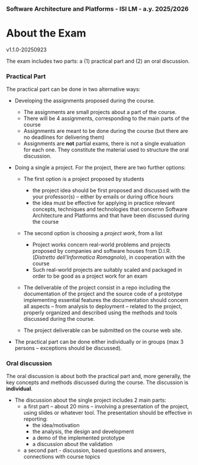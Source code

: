 ### Software Architecture and Platforms - ISI LM - a.y. 2025/2026

# About the Exam
	
v1.1.0-20250923

The exam includes two parts: a (1) practical part and (2) an oral discussion. 

### Practical Part

The practical part can be done in two alternative ways:

- Developing the assignments proposed during the course. 
  - The assignments are small projects about a part of the course. 
  - There will be 4 assignments, corresponding to the main parts of the course
  - Assignments are meant to be done during the course (but there are no deadlines for delivering them) 
  - Assignments are **not** partial exams, there is not a single evaluation for each one. They constitute the material used to structure the oral discussion.

- Doing a single a project. For the project, there are two further options:
  - The first option is a project proposed by students
    - the project idea should be first proposed and discussed with the your professor(s) – either by emails or during office hours
    - the idea must be effective for applying in practice relevant concepts, techniques and technologies that concernn Software Architecture and Platforms and that have been discussed during the course 
  - The second option is choosing a *project work*, from a list
    - Project works concern real-world problems and projects proposed by companies and software houses from D.I.R. (*Distretto dell'Informatica Romagnolo*), in cooperation with the course 
    - Such real-world projects are suitably scaled and packaged in order to be good as a project work for an exam
  - The deliverable of the project consist in a repo including the documentation of the project and the source code of a prototype implementing essential features the documentation should concern all aspects – from analysis to deployment – related to the project, properly organized and described using the methods and tools discussed during the course.

  - The project deliverable can be submitted on the course web site.

- The practical part can be done either individually or in groups (max 3 persons – exceptions should be discussed).

### Oral discussion

The oral discussion is about both the practical part and, more generally, the key concepts and methods discussed during the course. The discussion is **individual**.

- The discussion about the single project includes 2 main parts:
  - a first part – about 20 mins – involving a presentation of the project, using slides or whatever tool. The presentation should be effective in reporting:
    - the idea/motivation
    - the analysis, the design and development 
    - a demo of the implemented prototype
    - a discussion about the validation 
  - a second part - discussion, based questions and answers, connections with course topics

